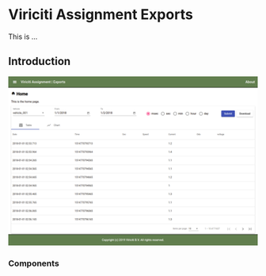 # Viriciti Assignment Exports

This is ...

## Introduction

![](images/screenshot-home-page.png)

### Components
